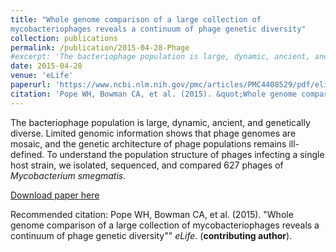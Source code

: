 ```yaml
---
title: "Whole genome comparison of a large collection of
mycobacteriophages reveals a continuum of phage genetic diversity"
collection: publications
permalink: /publication/2015-04-28-Phage
#excerpt: 'The bacteriophage population is large, dynamic, ancient, and genetically diverse. Limited genomic information shows that phage genomes are mosaic, and the genetic architecture of phage populations remains ill-defined. To understand the population structure of phages infecting a single host strain, we isolated, sequenced, and compared 627 phages of <i>Mycobacterium smegmatis</i>.'
date: 2015-04-28
venue: 'eLife'
paperurl: 'https://www.ncbi.nlm.nih.gov/pmc/articles/PMC4408529/pdf/elife-06416.pdf'
citation: 'Pope WH, Bowman CA, et al. (2015). &quot;Whole genome comparison of a large collection of mycobacteriophages reveals a continuum of phage genetic diversity&quot; <i>eLife</i>. (<strong>contributing author</strong>).'
---
```

The bacteriophage population is large, dynamic, ancient, and genetically diverse. Limited genomic information shows that phage genomes are mosaic, and the genetic architecture of phage populations remains ill-defined. To understand the population structure of phages infecting a single host strain, we isolated, sequenced, and compared 627 phages of *Mycobacterium smegmatis*.

[Download paper here](https://www.ncbi.nlm.nih.gov/pmc/articles/PMC4408529/pdf/elife-06416.pdf)

Recommended citation: Pope WH, Bowman CA, et al. (2015). "Whole genome comparison of a large collection of mycobacteriophages reveals a continuum of phage genetic diversity"" <i>eLife</i>. (**contributing author**).